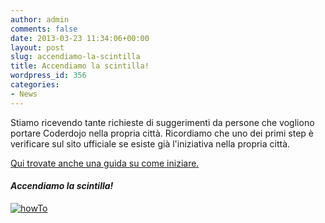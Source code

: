 ```yaml
---
author: admin
comments: false
date: 2013-03-23 11:34:06+00:00
layout: post
slug: accendiamo-la-scintilla
title: Accendiamo la scintilla!
wordpress_id: 356
categories:
- News
---
```


Stiamo ricevendo tante richieste di suggerimenti da persone che vogliono portare Coderdojo nella propria città.
Ricordiamo che uno dei primi step è verificare sul sito ufficiale se esiste già l'iniziativa nella propria città.



[Qui trovate anche una guida su come iniziare.](//coderdojo.com/help-us/i-want-to-start-a-coderdojo-right-now/)




#### _Accendiamo la scintilla!_


[![howTo](//coderdojomilano.it/wp-content/uploads/2013/03/howTo.jpg)](//coderdojomilano.it/wp-content/uploads/2013/03/howTo.jpg)


